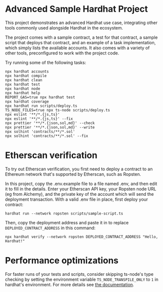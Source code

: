 # Advanced Sample Hardhat Project

This project demonstrates an advanced Hardhat use case, integrating other tools commonly used alongside Hardhat in the ecosystem.

The project comes with a sample contract, a test for that contract, a sample script that deploys that contract, and an example of a task implementation, which simply lists the available accounts. It also comes with a variety of other tools, preconfigured to work with the project code.

Try running some of the following tasks:

```shell
npx hardhat accounts
npx hardhat compile
npx hardhat clean
npx hardhat test
npx hardhat node
npx hardhat help
REPORT_GAS=true npx hardhat test
npx hardhat coverage
npx hardhat run scripts/deploy.ts
TS_NODE_FILES=true npx ts-node scripts/deploy.ts
npx eslint '**/*.{js,ts}'
npx eslint '**/*.{js,ts}' --fix
npx prettier '**/*.{json,sol,md}' --check
npx prettier '**/*.{json,sol,md}' --write
npx solhint 'contracts/**/*.sol'
npx solhint 'contracts/**/*.sol' --fix
```

# Etherscan verification

To try out Etherscan verification, you first need to deploy a contract to an Ethereum network that's supported by Etherscan, such as Ropsten.

In this project, copy the .env.example file to a file named .env, and then edit it to fill in the details. Enter your Etherscan API key, your Ropsten node URL (eg from Alchemy), and the private key of the account which will send the deployment transaction. With a valid .env file in place, first deploy your contract:

```shell
hardhat run --network ropsten scripts/sample-script.ts
```

Then, copy the deployment address and paste it in to replace `DEPLOYED_CONTRACT_ADDRESS` in this command:

```shell
npx hardhat verify --network ropsten DEPLOYED_CONTRACT_ADDRESS "Hello, Hardhat!"
```

# Performance optimizations

For faster runs of your tests and scripts, consider skipping ts-node's type checking by setting the environment variable `TS_NODE_TRANSPILE_ONLY` to `1` in hardhat's environment. For more details see [the documentation](https://hardhat.org/guides/typescript.html#performance-optimizations).

